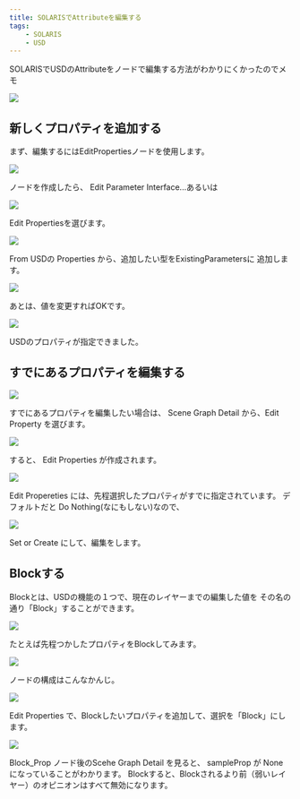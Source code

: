 ```yaml
---
title: SOLARISでAttributeを編集する
tags:
    - SOLARIS
    - USD
---
```


SOLARISでUSDのAttributeをノードで編集する方法がわかりにくかったのでメモ

![](https://gyazo.com/602f1aa125ca16354f7a3c3bee199be1.png)

## 新しくプロパティを追加する

まず、編集するにはEditPropertiesノードを使用します。

![](https://gyazo.com/1c9f019b22ff0405825a97fff1284a95.png)

ノードを作成したら、 Edit Parameter Interface...あるいは

![](https://gyazo.com/51bc402cfc5aae077d3acb807a77cae0.png)

Edit Propertiesを選びます。

![](https://gyazo.com/ae2d3ad3130e4347d44752e5dbc2264a.png)

From USDの Properties から、追加したい型をExistingParametersに
追加します。

![](https://gyazo.com/762f0fa7677997edef31fa1ca2126368.png)

あとは、値を変更すればOKです。

![](https://gyazo.com/4ef3693800c56c3c95b7daf7d258b926.png)

USDのプロパティが指定できました。

## すでにあるプロパティを編集する

![](https://gyazo.com/bdc359a981b4ff35d9ea16265d72c8fd.png)

すでにあるプロパティを編集したい場合は、
Scene Graph Detail から、Edit Property を選びます。

![](https://gyazo.com/fdb27c3f6de94facdb5031f94065f9c1.png)

すると、 Edit Properties が作成されます。

![](https://gyazo.com/312751150a7654daf99518a3146de20c.png)

Edit Propereties には、先程選択したプロパティがすでに指定されています。
デフォルトだと Do Nothing(なにもしない)なので、

![](https://gyazo.com/53d92a12b0ae8f43b3c0381768780a9e.png)

Set or Create にして、編集をします。

## Blockする

Blockとは、USDの機能の１つで、現在のレイヤーまでの編集した値を
その名の通り「Block」することができます。

![](https://gyazo.com/93e02a39bed30a6fcf59e7689c69ae86.png)

たとえば先程つかしたプロパティをBlockしてみます。

![](https://gyazo.com/123df21696012385b877993b9550cc51.png)

ノードの構成はこんなかんじ。

![](https://gyazo.com/5c5426f164336025df6f008aa079326c.png)

Edit Properties で、Blockしたいプロパティを追加して、選択を「Block」にします。

![](https://gyazo.com/bb06690d774826dfecaa3f4180cc33f8.png)

Block_Prop ノード後のScehe Graph Detail を見ると、
sampleProp が None になっていることがわかります。
Blockすると、Blockされるより前（弱いレイヤー）のオピニオンはすべて無効になります。

